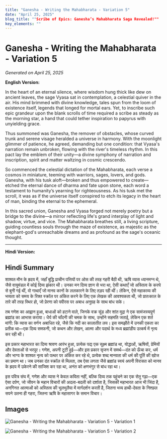 ```yaml
---
title: "Ganesha - Writing the Mahabharata - Variation 5"
date: "April 25, 2025"
blog_title: ""Scribe of Epics: Ganesha’s Mahabharata Saga Revealed!""
key_elements: ""
---
```


# Ganesha - Writing the Mahabharata - Variation 5

*Generated on April 25, 2025*

**English Version:**

In the heart of an eternal silence, where wisdom hung thick like dew on ancient leaves, the sage Vyasa sat in contemplation, a celestial quiver in the air. His mind brimmed with divine knowledge, tales spun from the loom of existence itself, legends that longed for mortal ears. Yet, to inscribe such epic grandeur upon the blank scrolls of time required a scribe as steady as the morning star, a hand that could tether inspiration to papyrus with unyielding grace.

Thus summoned was Ganesha, the remover of obstacles, whose curved trunk and serene visage heralded a universe in harmony. With the moonlight glimmer of patience, he agreed, demanding but one condition: that Vyasa's narration remain unbroken, flowing with the river's timeless rhythm. In this pact lay the emblem of their unity—a divine symphony of narration and inscription, spirit and matter waltzing in cosmic crescendo.

So commenced the celestial dictation of the Mahabharata, each verse a cosmos in miniature, teeming with warriors, sages, lovers, and gods. Ganesha, with his tusk aloft—broken and thus empowered to create—etched the eternal dance of dharma and fate upon stone, each word a testament to humanity’s yearning for righteousness. As his tusk met the scroll, it was as if the universe itself conspired to etch its legacy in the heart of man, binding the eternal to the ephemeral.

In this sacred union, Ganesha and Vyasa forged not merely poetry but a bridge to the divine—a mirror reflecting life's grand interplay of light and shadow, virtue, and vice. The Mahabharata breathes still, a living scripture, guiding countless souls through the maze of existence, as majestic as the elephant-god's unreachable dreams and as profound as the sage's oceanic thought.

---

**Hindi Version:**

## Hindi Summary

शाश्वत मौन के ह्रदय में, जहाँ बुद्धि प्राचीन पत्तियों पर ओस की तरह गहरी बैठी थी, ऋषि व्यास ध्यानमग्न थे, जैसे वायुमंडल में कोई दिव्य झंकार थी। उनका मन दिव्य ज्ञान से भरा था, ऐसी कथाएँ जो अस्तित्व के करघे से बुनी गई थीं, वो गाथाएँ जो मानव कानों के ललकारने के लिए तड़प रही थीं। लेकिन, ऐसे महाकाव्य की भव्यता को समय के रिक्त स्क्रॉल पर अंकित करने के लिए एक लेखक की आवश्यकता थी, जो प्रातःकाल के तारे की तरह स्थिर हो, जो प्रेरणा को पपीरस पर अबाध अनुग्रह के साथ बांध सके।

तब गणेश का आह्वान हुआ, बाधाओं को हटाने वाले, जिनके वक्र सूंड और शांत मुद्रा ने एक सामंजस्यपूर्ण ब्रह्मांड का आभास कराया। धैर्य की चाँदनी की चमक के साथ, उन्होंने सहमति जताई, लेकिन एक शर्त मांगी: कि व्यास का वर्णन अबाधित रहे, जैसे कि नदी का कालातीत लय। इस समझौते में उनकी एकता का प्रतीक था—एक दिव्य समफनी, जो कथन और लेखन, आत्मा और पदार्थ के मध्य ब्रह्मांडीय उत्कर्ष में नृत्य कर रही थी।

इस प्रकार महाभारत का दिव्य श्रावण आरंभ हुआ, प्रत्येक पद्य एक सूक्ष्म ब्रह्मांड था, योद्धाओं, ऋषियों, प्रेमियों और देवताओं से भरपूर। गणेश, अपनी टूटी हुई—और इस प्रकार सृजन में समर्थ—दंत को ऊँचा कर, धर्म और भाग्य के शाश्वत नृत्य को पत्थर पर अंकित कर रहे थे, प्रत्येक शब्द मानवता की धर्म की पूर्ति की खोज का प्रमाण था। जब उनका दंत स्क्रॉल से मिलता, तब ऐसा लगता जैसे ब्रह्मांड स्वयं अपनी विरासत को मानव के ह्रदय में उकेरने की साजिश कर रहा था, अनंत को क्षणभंगुर से बांध रहा था।

इस पवित्र संघ में, गणेश और व्यास ने केवल कविता नहीं, बल्कि दिव्य तक पहुंचने का एक सेतु गढ़ा—एक ऐसा दर्पण, जो जीवन के महान विचारों की अदला-बदली को दर्शाता है, जिसकी महाभारत आज भी जिंदा है, अनगिनत आत्माओं को अस्तित्व की भूलभुलैया में मार्गदर्शन करती है, जितना भव्य हाथी-देवता के निश्छल सपने उतना ही गहरा, जितना ऋषि के महासागर के समान विचार।

## Images

![Ganesha - Writing the Mahabharata - Variation 5 - Variation 1](https://oaidalleapiprodscus.blob.core.windows.net/private/org-J70Xqapa45MPR5XAo7pBs9K6/user-t32ELGEj2UVajMpjeMSrxF1Z/img-353UMmx24Gu1nTbyzj2AW9kC.png?st=2025-04-30T21%3A39%3A52Z&se=2025-04-30T23%3A39%3A52Z&sp=r&sv=2024-08-04&sr=b&rscd=inline&rsct=image/png&skoid=cc612491-d948-4d2e-9821-2683df3719f5&sktid=a48cca56-e6da-484e-a814-9c849652bcb3&skt=2025-04-29T23%3A49%3A27Z&ske=2025-04-30T23%3A49%3A27Z&sks=b&skv=2024-08-04&sig=38xis/Lyaqy2rSXjxO1HvG24n/x2XRClpI3Mx/GJcn0%3D)

![Ganesha - Writing the Mahabharata - Variation 5 - Variation 2](https://oaidalleapiprodscus.blob.core.windows.net/private/org-J70Xqapa45MPR5XAo7pBs9K6/user-t32ELGEj2UVajMpjeMSrxF1Z/img-3Q5z0ko3UX3W2PnqZV0vuwxc.png?st=2025-04-30T21%3A40%3A22Z&se=2025-04-30T23%3A40%3A22Z&sp=r&sv=2024-08-04&sr=b&rscd=inline&rsct=image/png&skoid=cc612491-d948-4d2e-9821-2683df3719f5&sktid=a48cca56-e6da-484e-a814-9c849652bcb3&skt=2025-04-30T00%3A18%3A18Z&ske=2025-05-01T00%3A18%3A18Z&sks=b&skv=2024-08-04&sig=QX1DPciYIFtoocFX6WHfI3HYUboImlnR0Vtm99%2BwM%2Bg%3D)
